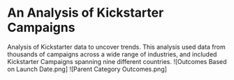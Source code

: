 # An Analysis of Kickstarter Campaigns
Analysis of Kickstarter data to uncover trends. This analysis used data from thousands of campaigns across a wide range of industries, and included Kickstarter Campaigns spanning nine different countries.
![Outcomes Based on Launch Date.png]
![Parent Category Outcomes.png]



